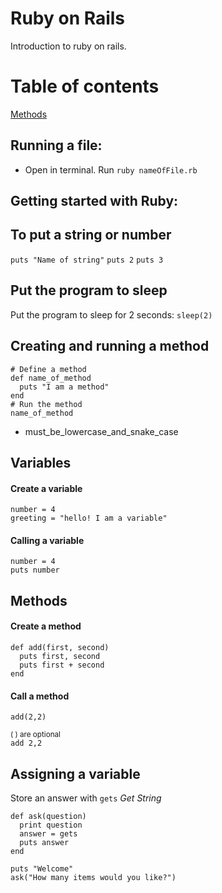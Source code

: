 # Ruby on Rails
Introduction to ruby on rails.

# Table of contents
[Methods](methods.md "more about methods")


## Running a file:
- Open in terminal. Run `ruby nameOfFile.rb`

## Getting started with Ruby:
## To put a string or number
`puts "Name of string"`
`puts 2`
`puts 3`

## Put the program to sleep
Put the program to sleep for 2 seconds: `sleep(2)`

## Creating and running a method
```
# Define a method
def name_of_method
  puts "I am a method"
end
# Run the method
name_of_method
```
- must_be_lowercase_and_snake_case

## Variables
#### Create a variable
```
number = 4
greeting = "hello! I am a variable"
```
#### Calling a variable
`number = 4`  
`puts number`

## Methods
#### Create a method
```
def add(first, second)
  puts first, second
  puts first + second
end
```
#### Call a method
`add(2,2)`  

<small>( ) are optional</small>  
`add 2,2 `  


## Assigning a variable
Store an answer with `gets` *Get String*
```
def ask(question)
  print question
  answer = gets
  puts answer
end

puts "Welcome"
ask("How many items would you like?")  
```
